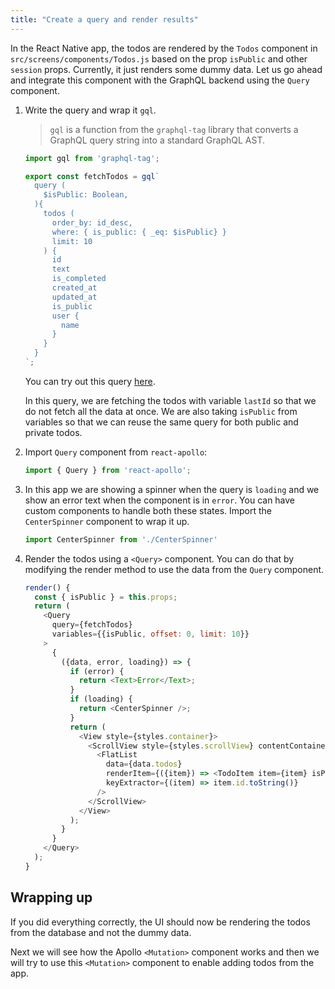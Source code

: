 ```yaml
---
title: "Create a query and render results"
---
```


In the React Native app, the todos are rendered by the `Todos` component in `src/screens/components/Todos.js` based on the prop `isPublic` and other `session` props. Currently, it just renders some dummy data. Let us go ahead and integrate this component with the GraphQL backend using the `Query` component.


1. Write the query and wrap it `gql`.

  
    > `gql` is a function from the `graphql-tag` library that converts a GraphQL query string into a standard GraphQL AST.

    ```javascript
    import gql from 'graphql-tag'; 

    export const fetchTodos = gql`
      query (
        $isPublic: Boolean,
      ){
        todos (
          order_by: id_desc,
          where: { is_public: { _eq: $isPublic} }
          limit: 10
        ) {
          id
          text
          is_completed
          created_at
          updated_at
          is_public
          user {
            name
          }
        }
      }
    `;
    ```

   You can try out this query [here](`https://graphql-tutorials.org/graphiql?query_file=https://raw.githubusercontent.com/wawhal/test-repo/master/graphql-sample-queries/fetchTodos.graphql`).

   In this query, we are fetching the todos with variable `lastId` so that we do not fetch all the data at once. We are also taking `isPublic` from variables so that we can reuse the same query for both public and private todos.


2. Import `Query` component from `react-apollo`:

    ```javascript
    import { Query } from 'react-apollo';
    ```

3. In this app we are showing a spinner when the query is `loading` and we show an error text when the component is in `error`. You can have custom components to handle both these states. Import the `CenterSpinner` component to wrap it up.

    ```javascript
    import CenterSpinner from './CenterSpinner'
    ```

4. Render the todos using a `<Query>` component. You can do that by modifying the render method to use the data from the `Query` component.


    ```javascript
    render() {
      const { isPublic } = this.props;
      return (
        <Query
          query={fetchTodos}
          variables={{isPublic, offset: 0, limit: 10}}
        >
          {
            ({data, error, loading}) => {
              if (error) {
                return <Text>Error</Text>;
              }
              if (loading) {
                return <CenterSpinner />;
              }
              return (
                <View style={styles.container}>
                  <ScrollView style={styles.scrollView} contentContainerStyle={styles.scrollViewContainer}>
                    <FlatList
                      data={data.todos}
                      renderItem={({item}) => <TodoItem item={item} isPublic={this.props.isPublic}/>}
                      keyExtractor={(item) => item.id.toString()}
                    />
                  </ScrollView>
                </View>
              );
            }
          }
        </Query>
      );
    }
    ```


## Wrapping up

If you did everything correctly, the UI should now be rendering the todos from the database and not the dummy data.

Next we will see how the Apollo `<Mutation>` component works and then we will try to use this `<Mutation>` component to enable adding todos from the app.
